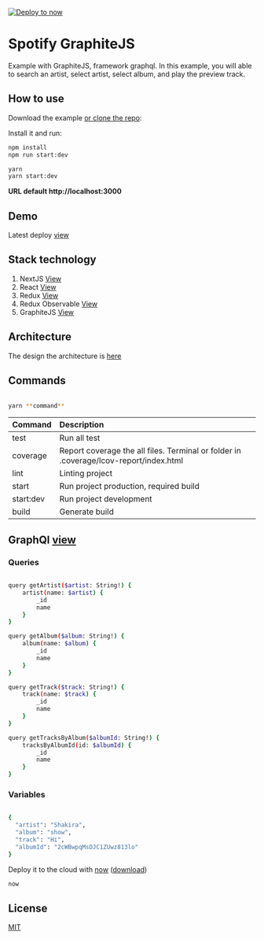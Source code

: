 [![Deploy to now](https://deploy.now.sh/static/button.svg)](https://deploy.now.sh/?repo=https://github.com/wzalazar/spotify/tree/master)


# Spotify GraphiteJS

Example with GraphiteJS, framework graphql. In this example, you will able to search an artist, select artist, select album, and play the preview track.

## How to use

Download the example [or clone the repo](https://github.com/wzalazar/spotify):


Install it and run:

```bash
npm install
npm run start:dev
```

```bash
yarn
yarn start:dev
```

**URL default http://localhost:3000**


## Demo

Latest deploy [view](https://spotify-graphitejs-scbvotbkhb.now.sh)

## Stack technology

  1. NextJS [View](https://github.com/zeit/next.js/)
  2. React [View](https://github.com/facebook/react)
  3. Redux [View](https://github.com/reactjs/redux)
  4. Redux Observable [View](https://github.com/redux-observable/redux-observable)
  4. GraphiteJS [View](https://github.com/graphitejs/graphitejs)


## Architecture

  The design the architecture is [here](https://github.com/wzalazar/spotify/blob/master/.uml/architecture.png)


## Commands

```bash

yarn **command**

```


| Command          | Description                                                                           |
| ---------------- |:--------------------------------------------------------------------------------------|
| test             | Run all test                                                                          |
| coverage         | Report coverage the all files. Terminal or folder in .coverage/lcov-report/index.html |
| lint             | Linting project                                                                       |  
| start            | Run project production, required build                                                |  
| start:dev        | Run project development                                                               |
| build            | Generate build                                                                        |


## GraphQl [view](https://spotify-graphitejs-scbvotbkhb.now.sh/graphiql)


### Queries

```bash

query getArtist($artist: String!) {
    artist(name: $artist) {
        _id
        name
    }
}

query getAlbum($album: String!) {
    album(name: $album) {
        _id
        name
    }
}

query getTrack($track: String!) {
    track(name: $track) {
        _id
        name
    }
}

query getTracksByAlbum($albumId: String!) {
    tracksByAlbumId(id: $albumId) {
        _id
        name
    }
}


```

### Variables

```bash

{
  "artist": "Shakira",
  "album": "show",
  "track": "Hi",
  "albumId": "2cWBwpqMsDJC1ZUwz813lo"
}

```




Deploy it to the cloud with [now](https://zeit.co/now) ([download](https://zeit.co/download))

```bash
now
```


## License

[MIT](https://github.com/babel/babel/blob/master/LICENSE)
